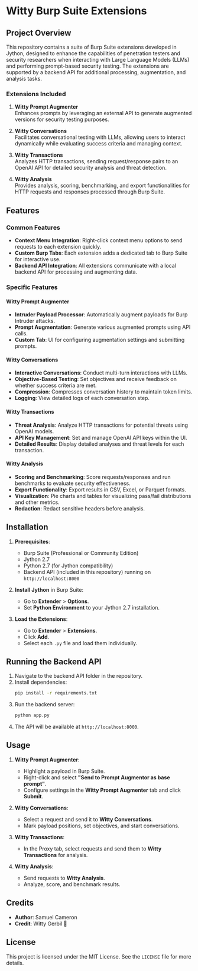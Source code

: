 # Witty Burp Suite Extensions

## Project Overview

This repository contains a suite of Burp Suite extensions developed in Jython, designed to enhance the capabilities of penetration testers and security researchers when interacting with Large Language Models (LLMs) and performing prompt-based security testing. The extensions are supported by a backend API for additional processing, augmentation, and analysis tasks.

### Extensions Included

1. **Witty Prompt Augmenter**  
   Enhances prompts by leveraging an external API to generate augmented versions for security testing purposes.

2. **Witty Conversations**  
   Facilitates conversational testing with LLMs, allowing users to interact dynamically while evaluating success criteria and managing context.

3. **Witty Transactions**  
   Analyzes HTTP transactions, sending request/response pairs to an OpenAI API for detailed security analysis and threat detection.

4. **Witty Analysis**  
   Provides analysis, scoring, benchmarking, and export functionalities for HTTP requests and responses processed through Burp Suite.

## Features

### Common Features
- **Context Menu Integration**: Right-click context menu options to send requests to each extension quickly.
- **Custom Burp Tabs**: Each extension adds a dedicated tab to Burp Suite for interactive use.
- **Backend API Integration**: All extensions communicate with a local backend API for processing and augmenting data.

### Specific Features

#### Witty Prompt Augmenter
- **Intruder Payload Processor**: Automatically augment payloads for Burp Intruder attacks.
- **Prompt Augmentation**: Generate various augmented prompts using API calls.
- **Custom Tab**: UI for configuring augmentation settings and submitting prompts.

#### Witty Conversations
- **Interactive Conversations**: Conduct multi-turn interactions with LLMs.
- **Objective-Based Testing**: Set objectives and receive feedback on whether success criteria are met.
- **Compression**: Compresses conversation history to maintain token limits.
- **Logging**: View detailed logs of each conversation step.

#### Witty Transactions
- **Threat Analysis**: Analyze HTTP transactions for potential threats using OpenAI models.
- **API Key Management**: Set and manage OpenAI API keys within the UI.
- **Detailed Results**: Display detailed analyses and threat levels for each transaction.

#### Witty Analysis
- **Scoring and Benchmarking**: Score requests/responses and run benchmarks to evaluate security effectiveness.
- **Export Functionality**: Export results in CSV, Excel, or Parquet formats.
- **Visualization**: Pie charts and tables for visualizing pass/fail distributions and other metrics.
- **Redaction**: Redact sensitive headers before analysis.

## Installation

1. **Prerequisites**:
   - Burp Suite (Professional or Community Edition)
   - Jython 2.7
   - Python 2.7 (for Jython compatibility)
   - Backend API (included in this repository) running on `http://localhost:8000`

2. **Install Jython** in Burp Suite:
   - Go to **Extender** > **Options**.
   - Set **Python Environment** to your Jython 2.7 installation.

3. **Load the Extensions**:
   - Go to **Extender** > **Extensions**.
   - Click **Add**.
   - Select each `.py` file and load them individually.

## Running the Backend API

1. Navigate to the backend API folder in the repository.
2. Install dependencies:
   ```bash
   pip install -r requirements.txt
   ```
3. Run the backend server:
   ```bash
   python app.py
   ```
4. The API will be available at `http://localhost:8000`.

## Usage

1. **Witty Prompt Augmenter**:
   - Highlight a payload in Burp Suite.
   - Right-click and select **"Send to Prompt Augmentor as base prompt"**.
   - Configure settings in the **Witty Prompt Augmenter** tab and click **Submit**.

2. **Witty Conversations**:
   - Select a request and send it to **Witty Conversations**.
   - Mark payload positions, set objectives, and start conversations.

3. **Witty Transactions**:
   - In the Proxy tab, select requests and send them to **Witty Transactions** for analysis.

4. **Witty Analysis**:
   - Send requests to **Witty Analysis**.
   - Analyze, score, and benchmark results.

## Credits

- **Author**: Samuel Cameron
- **Credit**: Witty Gerbil 🐹

## License

This project is licensed under the MIT License. See the `LICENSE` file for more details.
